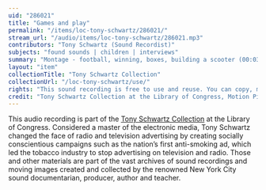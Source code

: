```yaml
---
uid: "286021"
title: "Games and play"
permalink: "/items/loc-tony-schwartz/286021/"
stream_url: "/audio/items/loc-tony-schwartz/286021.mp3"
contributors: "Tony Schwartz (Sound Recordist)"
subjects: "found sounds | children | interviews"
summary: "Montage - football, winning, boxes, building a scooter (00:03) -- Brother/sister rhyme (2:47) -- Mother and baby, hand clapping rhymes, name games, stories, songs (3:10). See paper file for accompanying material."
layout: "item"
collectionTitle: "Tony Schwartz Collection"
collectionUrl: "/loc-tony-schwartz/use/"
rights: "This sound recording is free to use and reuse. You can copy, modify, distribute and perform the work, even for commercial purposes, all without asking permission. Attribution is recommended but not required."
credit: "Tony Schwartz Collection at the Library of Congress, Motion Picture, Broadcasting and Recorded Sound Division."
---
```


This audio recording is part of the [Tony Schwartz Collection](https://www.loc.gov/rr/record/schwartzcollection.html) at the Library of Congress. Considered a master of the electronic media, Tony Schwartz changed the face of radio and television advertising by creating socially conscientious campaigns such as the nation’s first anti-smoking ad, which led the tobacco industry to stop advertising on television and radio. Those and other materials are part of the vast archives of sound recordings and moving images created and collected by the renowned New York City sound documentarian, producer, author and teacher.